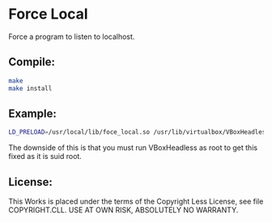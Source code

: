 Force Local
===========

Force a program to listen to localhost.

Compile:
--------

```bash
make
make install
```

Example:
--------

```bash
LD_PRELOAD=/usr/local/lib/foce_local.so /usr/lib/virtualbox/VBoxHeadless --startvm "VM name" --vnc --vncport 2000 --vncpass "pw" --width 800 --height 600
```
The downside of this is that you must run VBoxHeadless as root to get this fixed as it is suid root.


License:
--------

This Works is placed under the terms of the Copyright Less License,
see file COPYRIGHT.CLL.  USE AT OWN RISK, ABSOLUTELY NO WARRANTY.
